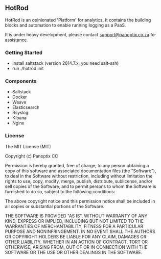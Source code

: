 ## HotRod

HotRod is an opinionated 'Platform' for analytics. It contains the building blocks and automation to enable running logging as a PaaS. 

It is under heavy development, please contact support@panoptix.co.za for assistance.

### Getting Started

- Install saltstack (version 2014.7.x, you need salt-ssh)
- run ./hotrod init
 
### Components

- Saltstack
- Docker
- Weave
- Elasticsearch
- Rsyslog
- Kibana
- Nginx

### License

The MIT License (MIT)

Copyright (c) Panoptix CC

Permission is hereby granted, free of charge, to any person obtaining a copy
of this software and associated documentation files (the "Software"), to deal
in the Software without restriction, including without limitation the rights
to use, copy, modify, merge, publish, distribute, sublicense, and/or sell
copies of the Software, and to permit persons to whom the Software is
furnished to do so, subject to the following conditions:

The above copyright notice and this permission notice shall be included in
all copies or substantial portions of the Software.

THE SOFTWARE IS PROVIDED "AS IS", WITHOUT WARRANTY OF ANY KIND, EXPRESS OR
IMPLIED, INCLUDING BUT NOT LIMITED TO THE WARRANTIES OF MERCHANTABILITY,
FITNESS FOR A PARTICULAR PURPOSE AND NONINFRINGEMENT. IN NO EVENT SHALL THE
AUTHORS OR COPYRIGHT HOLDERS BE LIABLE FOR ANY CLAIM, DAMAGES OR OTHER
LIABILITY, WHETHER IN AN ACTION OF CONTRACT, TORT OR OTHERWISE, ARISING FROM,
OUT OF OR IN CONNECTION WITH THE SOFTWARE OR THE USE OR OTHER DEALINGS IN
THE SOFTWARE.
